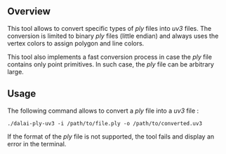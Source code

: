 ## Overview

This tool allows to convert specific types of _ply_ files into _uv3_ files. The conversion is limited to binary _ply_ files (little endian) and always uses the vertex colors to assign polygon and line colors.

This tool also implements a fast conversion process in case the _ply_ file contains only point primitives. In such case, the _ply_ file can be arbitrary large.

## Usage

The following command allows to convert a _ply_ file into a _uv3_ file :

    ./dalai-ply-uv3 -i /path/to/file.ply -o /path/to/converted.uv3

If the format of the _ply_ file is not supported, the tool fails and display an error in the terminal.
